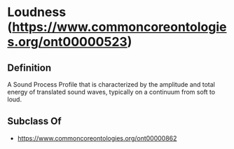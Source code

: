 # Loudness (https://www.commoncoreontologies.org/ont00000523)

## Definition
A Sound Process Profile that is characterized by the amplitude and total energy of translated sound waves, typically on a continuum from soft to loud.

## Subclass Of
- https://www.commoncoreontologies.org/ont00000862

